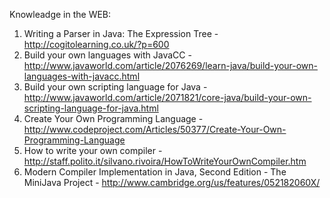 Knowleadge in the WEB:
1) Writing a Parser in Java: The Expression Tree - http://cogitolearning.co.uk/?p=600
2) Build your own languages with JavaCC - http://www.javaworld.com/article/2076269/learn-java/build-your-own-languages-with-javacc.html
3) Build your own scripting language for Java - http://www.javaworld.com/article/2071821/core-java/build-your-own-scripting-language-for-java.html
4) Create Your Own Programming Language - http://www.codeproject.com/Articles/50377/Create-Your-Own-Programming-Language
5) How to write your own compiler - http://staff.polito.it/silvano.rivoira/HowToWriteYourOwnCompiler.htm
6) Modern Compiler Implementation in Java, Second Edition - The MiniJava Project - http://www.cambridge.org/us/features/052182060X/